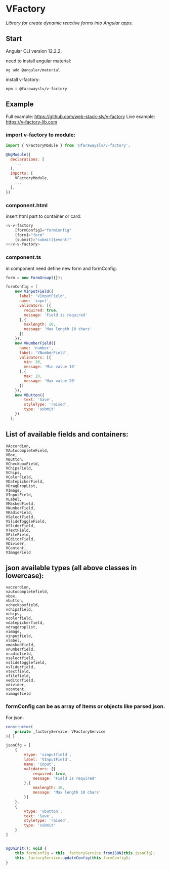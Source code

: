 # VFactory

*Library for create dynamic reactive forms into Angular apps.*

## Start

Angular CLI version 12.2.2.

need to install angular material:

`ng add @angular/material`

install v-factory:

`npm i @farawayslv/v-factory`


## Example

Full example: https://github.com/web-stack-slv/v-factory
Live example: https://v-factory-lib.com

### import v-factory to module: 

```javascript
import { VFactoryModule } from '@farawayslv/v-factory';

@NgModule({
  declarations: [
    ...
  ],
  imports: [
    VFactoryModule,
    ...
  ],
})
```
### component.html
insert html part to container or card:
```javascript
<v-v-factory  
    [formConfig]="formConfig" 
    [form]="form"
    (submit)="submit($event)"
></v-v-factory>
```

### component.ts

in component need define new form and formConfig:
```javascript
form = new FormGroup({});

formConfig = [
    new VInputField({
      label: 'VInputField',
      name: 'input',
      validators: [{
        required: true,
        message: 'Field is required'
      },{
        maxlength: 10,
        message: 'Max length 10 chars'
      }]
    }),
    new VNumberField({
      name: 'number',
      label: 'VNumberField',
      validators: [{
        min: 10,
        message: 'Min value 10'
      },{
        max: 20,
        message: 'Max value 20'
      }]
    }),
    new VButton({
        text: 'Save',
        styleType: 'raised',
        type: 'submit'
    })
  ];
```
## List of available fields and containers:
    VAccordion,
    VAutocompleteField,
    VBox,
    VButton,
    VCheckboxField,
    VChipsField,
    VChips,
    VColorField,
    VDatepickerField,
    VDragDropList,
    VImage,
    VInputField,
    VLabel,
    VMaskedField,
    VNumberField,
    VRadioField,
    VSelectField,
    VSlideToggleField,
    VSliderField,
    VTextField,
    VFileField,
    VEditorField,
    VDivider,
    VContent,
    VImageField

## json available types (all above classes in lowercase):
    vaccordion,
    vautocompletefield,
    vbox,
    vbutton,
    vcheckboxfield,
    vchipsfield,
    vchips,
    vcolorfield,
    vdatepickerfield,
    vdragdroplist,
    vimage,
    vinputfield,
    vlabel,
    vmaskedfield,
    vnumberfield,
    vradiofield,
    vselectfield,
    vslidetogglefield,
    vsliderfield,
    vtextfield,
    vfilefield,
    veditorfield,
    vdivider,
    vcontent,
    vimagefield

### formConfig can be as array of items or objects like parsed json.

For json:

```javascript
constructor(
    private _factoryService: VFactoryService
){ }

jsonCfg = [
    {
        vtype: 'vinputfield',
        label: 'VInputField',
        name: 'input',
        validators: [{
            required: true,
            message: 'Field is required'
        },{
            maxlength: 10,
            message: 'Max length 10 chars'
        }]
    },
    {
        vtype: 'vbutton',
        text: 'Save',
        styleType: 'raised',
        type: 'submit'
    }
]


ngOnInit(): void {
    this.formConfig = this._factoryService.fromJSON(this.jsonCfg);
    this._factoryService.updateConfig(this.formConfig);
}
```
